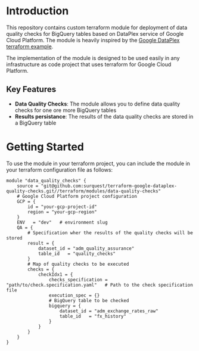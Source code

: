 # Introduction

This repository contains custom terraform module for deployment of data quality checks for BigQuery tables based on DataPlex service of Google Cloud Platform.
The module is heavily inspired by the [Google DataPlex terraform example](https://github.com/GoogleCloudPlatform/terraform-google-dataplex-auto-data-quality). 

The implementation of the module is designed to be used easily in any infrastructure as code project that uses terraform for Google Cloud Platform.

## Key Features

- **Data Quality Checks**: The module allows you to define data quality checks for one ore more BigQuery tables
- **Results persistance**: The results of the data quality checks are stored in a BigQuery table

# Getting Started

To use the module in your terraform project, you can include the module in your terraform configuration file as follows:

```hcl
module "data_quality_checks" {
    source = "git@github.com:surquest/terraform-google-dataplex-quality-checks.git//terraform/modules/data-quality-checks"
    # Google Cloud Platform project configuration 
    GCP = {
        id = "your-gcp-project-id"
        region = "your-gcp-region"
    }
    ENV   = "dev"   # environment slug
    QA = {
        # Specification wher the results of the quality checks will be stored
        result = {
            dataset_id = "adm_quality_assurance"
            table_id   = "quality_checks"
        }
        # Map of quality checks to be executed
        checks = {
            checkIdx1 = {
                checks_specification = "path/to/check.specification.yaml"   # Path to the check specification file
                execution_spec = {} 
                # BigQuery table to be checked
                bigquery = {
                    dataset_id = "adm_exchange_rates_raw"
                    table_id   = "fx_history"
                }
            }
        }
    }
}
``` 